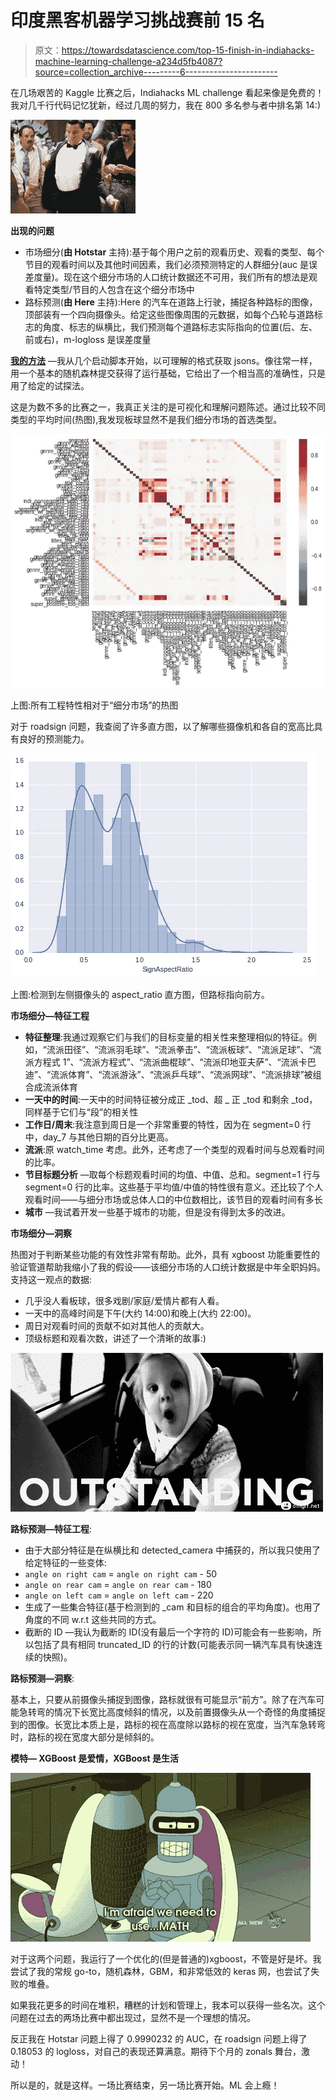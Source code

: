 # 印度黑客机器学习挑战赛前 15 名

> 原文：<https://towardsdatascience.com/top-15-finish-in-indiahacks-machine-learning-challenge-a234d5fb4087?source=collection_archive---------6----------------------->

在几场艰苦的 Kaggle 比赛之后，Indiahacks ML challenge 看起来像是免费的！我对几千行代码记忆犹新，经过几周的努力，我在 800 多名参与者中排名第 14:)

![](img/06df5da17c9bfcf6a4e594430ef9e178.png)

**出现的问题**

*   市场细分(**由 Hotstar** 主持):基于每个用户之前的观看历史、观看的类型、每个节目的观看时间以及其他时间因素，我们必须预测特定的人群细分(auc 是误差度量)。现在这个细分市场的人口统计数据还不可用，我们所有的想法是观看特定类型/节目的人包含在这个细分市场中
*   路标预测(**由 Here** 主持):Here 的汽车在道路上行驶，捕捉各种路标的图像，顶部装有一个四向摄像头。给定这些图像周围的元数据，如每个凸轮与道路标志的角度、标志的纵横比，我们预测每个道路标志实际指向的位置(后、左、前或右)，m-logloss 是误差度量

[**我的方法**](https://github.com/shubh24/indiahacks-ml-2017) —我从几个启动脚本开始，以可理解的格式获取 jsons。像往常一样，用一个基本的随机森林提交获得了运行基础，它给出了一个相当高的准确性，只是用了给定的试探法。

这是为数不多的比赛之一，我真正关注的是可视化和理解问题陈述。通过比较不同类型的平均时间(热图),我发现板球显然不是我们细分市场的首选类型。

![](img/ab15ed8e32b7e779b0ec36d344bffe2f.png)

上图:所有工程特性相对于“细分市场”的热图

对于 roadsign 问题，我查阅了许多直方图，以了解哪些摄像机和各自的宽高比具有良好的预测能力。

![](img/e80eb1ee8ad81b9412ebaa1b872f3202.png)

上图:检测到左侧摄像头的 aspect_ratio 直方图，但路标指向前方。

**市场细分—特征工程**

*   **特征整理**:我通过观察它们与我们的目标变量的相关性来整理相似的特征。例如，“流派田径”、“流派羽毛球”、“流派拳击”、“流派板球”、“流派足球”、“流派方程式 1”、“流派方程式”、“流派曲棍球”、“流派印地亚夫萨”、“流派卡巴迪”、“流派体育”、“流派游泳”、“流派乒乓球”、“流派网球”、“流派排球”被组合成流派体育
*   **一天中的时间**:一天中的时间特征被分成正 _tod、超 _ 正 _tod 和剩余 _tod，同样基于它们与“段”的相关性
*   **工作日/周末**:我注意到周日是一个非常重要的特性，因为在 segment=0 行中，day_7 与其他日期的百分比更高。
*   **流派**:原 watch_time 考虑。此外，还考虑了一个类型的观看时间与总观看时间的比率。
*   **节目标题分析** —取每个标题观看时间的均值、中值、总和。segment=1 行与 segment=0 行的比率。这些基于平均值/中值的特性很有意义。还比较了个人观看时间——与细分市场或总体人口的中位数相比，该节目的观看时间有多长
*   **城市** —我试着开发一些基于城市的功能，但是没有得到太多的改进。

**市场细分—洞察**

热图对于判断某些功能的有效性非常有帮助。此外，具有 xgboost 功能重要性的验证管道帮助我缩小了我的假设——该细分市场的人口统计数据是中年全职妈妈。支持这一观点的数据:

*   几乎没人看板球，很多戏剧/家庭/爱情片都有人看。
*   一天中的高峰时间是下午(大约 14:00)和晚上(大约 22:00)。
*   周日对观看时间的贡献不如对其他人的贡献大。
*   顶级标题和观看次数，讲述了一个清晰的故事:)

![](img/f84897845db828152614933bf8de197b.png)

**路标预测—特征工程**:

*   由于大部分特征是在纵横比和 detected_camera 中捕获的，所以我只使用了给定特征的一些变体:
*   `angle on right cam` = `angle on right cam` - 50
*   `angle on rear cam` = `angle on rear cam` - 180
*   `angle on left cam` = `angle on left cam` - 220
*   生成了一些集合特征(基于检测到的 _cam 和目标的组合的平均角度)。也用了角度的不同 w.r.t 这些共同的方式。
*   截断的 ID —我认为截断的 ID(没有最后一个字符的 ID)可能会有一些影响，所以包括了具有相同 truncated_ID 的行的计数(可能表示同一辆汽车具有快速连续的快照)。

**路标预测—洞察**:

基本上，只要从前摄像头捕捉到图像，路标就很有可能显示“前方”。除了在汽车可能急转弯的情况下长宽比高度倾斜的情况，以及前置摄像头从一个奇怪的角度捕捉到的图像。长宽比本质上是，路标的视在高度除以路标的视在宽度，当汽车急转弯时，路标的视在宽度大部分是倾斜的。

**模特— XGBoost 是爱情，XGBoost 是生活**

![](img/c540225175b0285621485613cc8a4d98.png)

对于这两个问题，我运行了一个优化的(但是普通的)xgboost，不管是好是坏。我尝试了我的常规 go-to，随机森林，GBM，和非常低效的 keras 网，也尝试了失败的堆叠。

如果我花更多的时间在堆积，糟糕的计划和管理上，我本可以获得一些名次。这个问题在过去的两场比赛中都出现过，显然不是一个理想的情况。

反正我在 Hotstar 问题上得了 0.9990232 的 AUC，在 roadsign 问题上得了 0.18053 的 logloss，对自己的表现还算满意。期待下个月的 zonals 舞台，激动！

所以是的，就是这样。一场比赛结束，另一场比赛开始。ML 会上瘾！